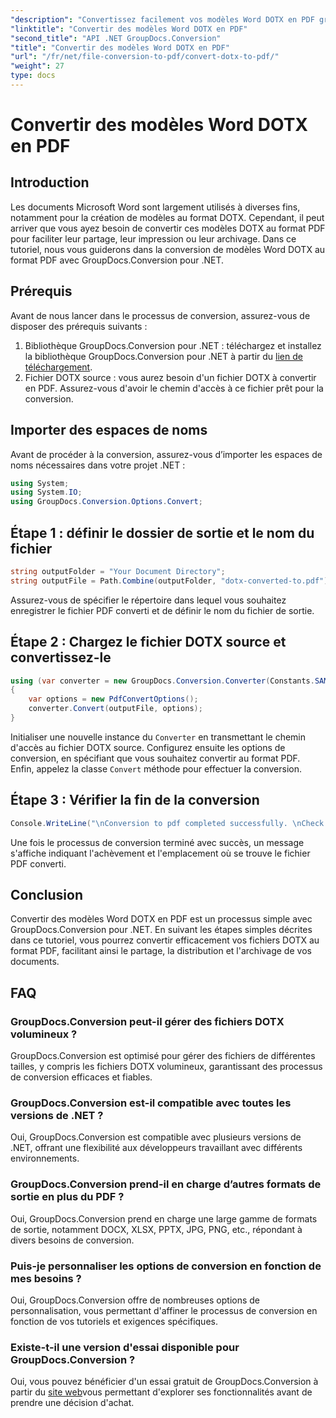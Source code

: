 ```yaml
---
"description": "Convertissez facilement vos modèles Word DOTX en PDF grâce à GroupDocs.Conversion pour .NET. Simplifiez la gestion de vos documents."
"linktitle": "Convertir des modèles Word DOTX en PDF"
"second_title": "API .NET GroupDocs.Conversion"
"title": "Convertir des modèles Word DOTX en PDF"
"url": "/fr/net/file-conversion-to-pdf/convert-dotx-to-pdf/"
"weight": 27
type: docs
---
```

# Convertir des modèles Word DOTX en PDF

## Introduction
Les documents Microsoft Word sont largement utilisés à diverses fins, notamment pour la création de modèles au format DOTX. Cependant, il peut arriver que vous ayez besoin de convertir ces modèles DOTX au format PDF pour faciliter leur partage, leur impression ou leur archivage. Dans ce tutoriel, nous vous guiderons dans la conversion de modèles Word DOTX au format PDF avec GroupDocs.Conversion pour .NET.
## Prérequis
Avant de nous lancer dans le processus de conversion, assurez-vous de disposer des prérequis suivants :
1. Bibliothèque GroupDocs.Conversion pour .NET : téléchargez et installez la bibliothèque GroupDocs.Conversion pour .NET à partir du [lien de téléchargement](https://releases.groupdocs.com/conversion/net/).
2. Fichier DOTX source : vous aurez besoin d'un fichier DOTX à convertir en PDF. Assurez-vous d'avoir le chemin d'accès à ce fichier prêt pour la conversion.

## Importer des espaces de noms
Avant de procéder à la conversion, assurez-vous d’importer les espaces de noms nécessaires dans votre projet .NET :
```csharp
using System;
using System.IO;
using GroupDocs.Conversion.Options.Convert;
```

## Étape 1 : définir le dossier de sortie et le nom du fichier
```csharp
string outputFolder = "Your Document Directory";
string outputFile = Path.Combine(outputFolder, "dotx-converted-to.pdf");
```
Assurez-vous de spécifier le répertoire dans lequel vous souhaitez enregistrer le fichier PDF converti et de définir le nom du fichier de sortie.
## Étape 2 : Chargez le fichier DOTX source et convertissez-le
```csharp
using (var converter = new GroupDocs.Conversion.Converter(Constants.SAMPLE_DOTX))
{
    var options = new PdfConvertOptions();
    converter.Convert(outputFile, options);
}
```
Initialiser une nouvelle instance du `Converter` en transmettant le chemin d'accès au fichier DOTX source. Configurez ensuite les options de conversion, en spécifiant que vous souhaitez convertir au format PDF. Enfin, appelez la classe `Convert` méthode pour effectuer la conversion.
## Étape 3 : Vérifier la fin de la conversion
```csharp
Console.WriteLine("\nConversion to pdf completed successfully. \nCheck output in {0}", outputFolder);
```
Une fois le processus de conversion terminé avec succès, un message s'affiche indiquant l'achèvement et l'emplacement où se trouve le fichier PDF converti.

## Conclusion
Convertir des modèles Word DOTX en PDF est un processus simple avec GroupDocs.Conversion pour .NET. En suivant les étapes simples décrites dans ce tutoriel, vous pourrez convertir efficacement vos fichiers DOTX au format PDF, facilitant ainsi le partage, la distribution et l'archivage de vos documents.
## FAQ
### GroupDocs.Conversion peut-il gérer des fichiers DOTX volumineux ?
GroupDocs.Conversion est optimisé pour gérer des fichiers de différentes tailles, y compris les fichiers DOTX volumineux, garantissant des processus de conversion efficaces et fiables.
### GroupDocs.Conversion est-il compatible avec toutes les versions de .NET ?
Oui, GroupDocs.Conversion est compatible avec plusieurs versions de .NET, offrant une flexibilité aux développeurs travaillant avec différents environnements.
### GroupDocs.Conversion prend-il en charge d’autres formats de sortie en plus du PDF ?
Oui, GroupDocs.Conversion prend en charge une large gamme de formats de sortie, notamment DOCX, XLSX, PPTX, JPG, PNG, etc., répondant à divers besoins de conversion.
### Puis-je personnaliser les options de conversion en fonction de mes besoins ?
Oui, GroupDocs.Conversion offre de nombreuses options de personnalisation, vous permettant d'affiner le processus de conversion en fonction de vos tutoriels et exigences spécifiques.
### Existe-t-il une version d'essai disponible pour GroupDocs.Conversion ?
Oui, vous pouvez bénéficier d'un essai gratuit de GroupDocs.Conversion à partir du [site web](https://releases.groupdocs.com/)vous permettant d'explorer ses fonctionnalités avant de prendre une décision d'achat.